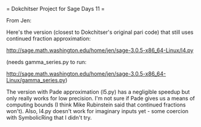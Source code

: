 = Dokchitser Project for Sage Days 11 =

From Jen:

Here's the version (closest to Dokchitser's original pari code) that
still uses continued fraction approximation:

http://sage.math.washington.edu/home/jen/sage-3.0.5-x86_64-Linux/l4.py

(needs gamma_series.py to run:

http://sage.math.washington.edu/home/jen/sage-3.0.5-x86_64-Linux/gamma_series.py)

The version with Pade approximation (l5.py) has a negligible speedup
but only really works for low precision. I'm not sure if Pade gives us
a means of computing bounds (I think Mike Rubinstein said that
continued fractions won't). Also, l4.py doesn't work for imaginary
inputs yet - some coercion with SymbolicRing that I didn't try.
